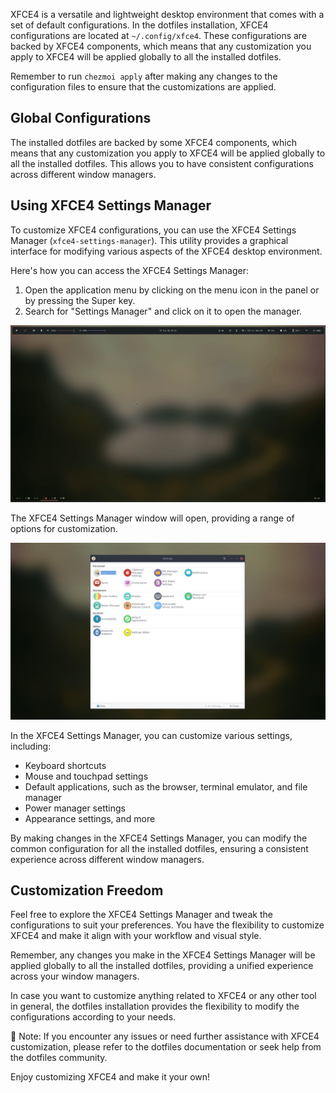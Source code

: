 XFCE4 is a versatile and lightweight desktop environment that comes with a set of default configurations. In the dotfiles installation, XFCE4 configurations are located at `~/.config/xfce4`. These configurations are backed by XFCE4 components, which means that any customization you apply to XFCE4 will be applied globally to all the installed dotfiles.

Remember to run `chezmoi apply` after making any changes to the configuration files to ensure that the customizations are applied.

## Global Configurations

The installed dotfiles are backed by some XFCE4 components, which means that any customization you apply to XFCE4 will be applied globally to all the installed dotfiles. This allows you to have consistent configurations across different window managers.

## Using XFCE4 Settings Manager

To customize XFCE4 configurations, you can use the XFCE4 Settings Manager (`xfce4-settings-manager`). This utility provides a graphical interface for modifying various aspects of the XFCE4 desktop environment.

Here's how you can access the XFCE4 Settings Manager:

1. Open the application menu by clicking on the menu icon in the panel or by pressing the Super key.
2. Search for "Settings Manager" and click on it to open the manager.

![Jgmenu](https://github.com/ulises-jeremias/dotfiles/blob/master/docs/images/settings-manager-open.gif?raw=true)

The XFCE4 Settings Manager window will open, providing a range of options for customization.

![settings](https://github.com/ulises-jeremias/dotfiles/blob/master/docs/images/settings.jpg?raw=true)

In the XFCE4 Settings Manager, you can customize various settings, including:

- Keyboard shortcuts
- Mouse and touchpad settings
- Default applications, such as the browser, terminal emulator, and file manager
- Power manager settings
- Appearance settings, and more

By making changes in the XFCE4 Settings Manager, you can modify the common configuration for all the installed dotfiles, ensuring a consistent experience across different window managers.

## Customization Freedom

Feel free to explore the XFCE4 Settings Manager and tweak the configurations to suit your preferences. You have the flexibility to customize XFCE4 and make it align with your workflow and visual style.

Remember, any changes you make in the XFCE4 Settings Manager will be applied globally to all the installed dotfiles, providing a unified experience across your window managers.

In case you want to customize anything related to XFCE4 or any other tool in general, the dotfiles installation provides the flexibility to modify the configurations according to your needs.

📝 Note: If you encounter any issues or need further assistance with XFCE4 customization, please refer to the dotfiles documentation or seek help from the dotfiles community.

Enjoy customizing XFCE4 and make it your own!

